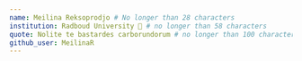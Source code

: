 ```yaml
---
name: Meilina Reksoprodjo # No longer than 28 characters
institution: Radboud University 🚩 # no longer than 58 characters
quote: Nolite te bastardes carborundorum # no longer than 100 characters, avoid using quotes(") to guarantee the format remains the same.
github_user: MeilinaR
---
```

